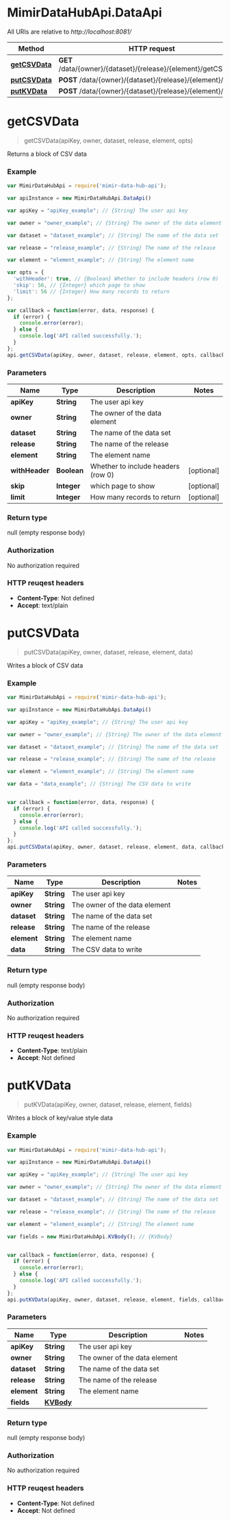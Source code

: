 # MimirDataHubApi.DataApi

All URIs are relative to *http://localhost:8081/*

Method | HTTP request | Description
------------- | ------------- | -------------
[**getCSVData**](DataApi.md#getCSVData) | **GET** /data/{owner}/{dataset}/{release}/{element}/getCSVBlock | 
[**putCSVData**](DataApi.md#putCSVData) | **POST** /data/{owner}/{dataset}/{release}/{element}/csv | 
[**putKVData**](DataApi.md#putKVData) | **POST** /data/{owner}/{dataset}/{release}/{element}/kv | 


<a name="getCSVData"></a>
# **getCSVData**
> getCSVData(apiKey, owner, dataset, release, element, opts)



Returns a block of CSV data

### Example
```javascript
var MimirDataHubApi = require('mimir-data-hub-api');

var apiInstance = new MimirDataHubApi.DataApi()

var apiKey = "apiKey_example"; // {String} The user api key

var owner = "owner_example"; // {String} The owner of the data element

var dataset = "dataset_example"; // {String} The name of the data set

var release = "release_example"; // {String} The name of the release

var element = "element_example"; // {String} The element name

var opts = { 
  'withHeader': true, // {Boolean} Whether to include headers (row 0)
  'skip': 56, // {Integer} which page to show
  'limit': 56 // {Integer} How many records to return
};

var callback = function(error, data, response) {
  if (error) {
    console.error(error);
  } else {
    console.log('API called successfully.');
  }
};
api.getCSVData(apiKey, owner, dataset, release, element, opts, callback);
```

### Parameters

Name | Type | Description  | Notes
------------- | ------------- | ------------- | -------------
 **apiKey** | **String**| The user api key | 
 **owner** | **String**| The owner of the data element | 
 **dataset** | **String**| The name of the data set | 
 **release** | **String**| The name of the release | 
 **element** | **String**| The element name | 
 **withHeader** | **Boolean**| Whether to include headers (row 0) | [optional] 
 **skip** | **Integer**| which page to show | [optional] 
 **limit** | **Integer**| How many records to return | [optional] 

### Return type

null (empty response body)

### Authorization

No authorization required

### HTTP reuqest headers

 - **Content-Type**: Not defined
 - **Accept**: text/plain

<a name="putCSVData"></a>
# **putCSVData**
> putCSVData(apiKey, owner, dataset, release, element, data)



Writes a block of CSV data

### Example
```javascript
var MimirDataHubApi = require('mimir-data-hub-api');

var apiInstance = new MimirDataHubApi.DataApi()

var apiKey = "apiKey_example"; // {String} The user api key

var owner = "owner_example"; // {String} The owner of the data element

var dataset = "dataset_example"; // {String} The name of the data set

var release = "release_example"; // {String} The name of the release

var element = "element_example"; // {String} The element name

var data = "data_example"; // {String} The CSV data to write


var callback = function(error, data, response) {
  if (error) {
    console.error(error);
  } else {
    console.log('API called successfully.');
  }
};
api.putCSVData(apiKey, owner, dataset, release, element, data, callback);
```

### Parameters

Name | Type | Description  | Notes
------------- | ------------- | ------------- | -------------
 **apiKey** | **String**| The user api key | 
 **owner** | **String**| The owner of the data element | 
 **dataset** | **String**| The name of the data set | 
 **release** | **String**| The name of the release | 
 **element** | **String**| The element name | 
 **data** | **String**| The CSV data to write | 

### Return type

null (empty response body)

### Authorization

No authorization required

### HTTP reuqest headers

 - **Content-Type**: text/plain
 - **Accept**: Not defined

<a name="putKVData"></a>
# **putKVData**
> putKVData(apiKey, owner, dataset, release, element, fields)



Writes a block of key/value style data

### Example
```javascript
var MimirDataHubApi = require('mimir-data-hub-api');

var apiInstance = new MimirDataHubApi.DataApi()

var apiKey = "apiKey_example"; // {String} The user api key

var owner = "owner_example"; // {String} The owner of the data element

var dataset = "dataset_example"; // {String} The name of the data set

var release = "release_example"; // {String} The name of the release

var element = "element_example"; // {String} The element name

var fields = new MimirDataHubApi.KVBody(); // {KVBody} 


var callback = function(error, data, response) {
  if (error) {
    console.error(error);
  } else {
    console.log('API called successfully.');
  }
};
api.putKVData(apiKey, owner, dataset, release, element, fields, callback);
```

### Parameters

Name | Type | Description  | Notes
------------- | ------------- | ------------- | -------------
 **apiKey** | **String**| The user api key | 
 **owner** | **String**| The owner of the data element | 
 **dataset** | **String**| The name of the data set | 
 **release** | **String**| The name of the release | 
 **element** | **String**| The element name | 
 **fields** | [**KVBody**](KVBody.md)|  | 

### Return type

null (empty response body)

### Authorization

No authorization required

### HTTP reuqest headers

 - **Content-Type**: Not defined
 - **Accept**: Not defined

